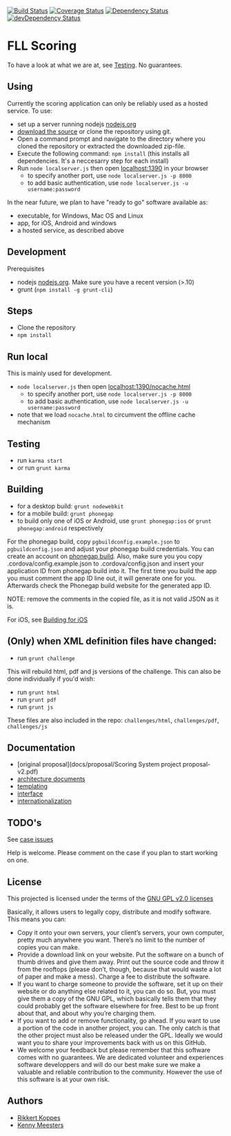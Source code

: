 [![Build Status](https://travis-ci.org/FirstLegoLeague/fllscoring.png?branch=master)](https://travis-ci.org/FirstLegoLeague/fllscoring)
[![Coverage Status](https://coveralls.io/repos/FirstLegoLeague/fllscoring/badge.png?branch=master)](https://coveralls.io/r/FirstLegoLeague/fllscoring?branch=master)
[![Dependency Status](https://david-dm.org/FirstLegoLeague/fllscoring.png)](https://david-dm.org/FirstLegoLeague/fllscoring)
[![devDependency Status](https://david-dm.org/FirstLegoLeague/fllscoring/dev-status.png)](https://david-dm.org/FirstLegoLeague/fllscoring#info=devDependencies)

FLL Scoring
=============

To have a look at what we are at, see [Testing](https://github.com/FirstLegoLeague/fllscoring/wiki/Testing). No guarantees.

Using
---------------

Currently the scoring application can only be reliably used as a hosted service. To use:

- set up a server running nodejs [nodejs.org](http://nodejs.org)
- [download the source](https://github.com/FirstLegoLeague/fllscoring/archive/master.zip) or clone the repository using git.
- Open a command prompt and navigate to the directory where you cloned the repository or extracted the downloaded zip-file.
- Execute the following command: `npm install`
(this installs all dependencies. It's a neccesarry step for each install)
- Run `node localserver.js` then open [localhost:1390](http://localhost:1390) in your browser
    - to specify another port, use `node localserver.js -p 8000`
    - to add basic authentication, use `node localserver.js -u username:password`

In the near future, we plan to have "ready to go" software available as:

- executable, for Windows, Mac OS and Linux
- app, for iOS, Android and windows
- a hosted service, as described above

Development
---------------

Prerequisites

- nodejs [nodejs.org](http://nodejs.org). Make sure you have a recent version (>.10)
- grunt (`npm install -g grunt-cli`)

Steps
------

- Clone the repository
- `npm install`

Run local
--------

This is mainly used for development.

- `node localserver.js` then open [localhost:1390/nocache.html](http://localhost:1390/nocache.html)
    - to specify another port, use `node localserver.js -p 8000`
    - to add basic authentication, use `node localserver.js -u username:password`
- note that we load `nocache.html` to circumvent the offline cache mechanism

Testing
-------

- run `karma start`
- or run `grunt karma`

Building
--------

- for a desktop build: `grunt nodewebkit`
- for a mobile build: `grunt phonegap`
 - to build only one of iOS or Android, use `grunt phonegap:ios` or `grunt phonegap:android` respectively

For the phonegap build, copy `pgbuildconfig.example.json` to `pgbuildconfig.json` and adjust your phonegap build credentials. You can create an account on [phonegap build](http://build.phonegap.com/). Also, make sure you you copy .cordova/config.example.json to .cordova/config.json and insert your application ID from phonegap build into it. The first time you build the app you must comment the app ID line out, it will generate one for you. Afterwards check the Phonegap build website for the generated app ID.

NOTE: remove the comments in the copied file, as it is not valid JSON as it is.

For iOS, see [Building for iOS](https://github.com/FirstLegoLeague/fllscoring/wiki/Building-for-iOS)

(Only) when XML definition files have changed:
-----------------------------

- run `grunt challenge`

This will rebuild html, pdf and js versions of the challenge. This can also be done individually if you'd wish:

- run `grunt html`
- run `grunt pdf`
- run `grunt js`

These files are also included in the repo: `challenges/html`, `challenges/pdf`, `challenges/js`

Documentation
-------------

- [original proposal](docs/proposal/Scoring System project proposal-v2.pdf)
- [architecture documents](docs/architecture/readme.md)
- [templating](docs/templating/readme.md)
- [interface](docs/user_interface/readme.md)
- [internationalization](docs/i18n/readme.md)

TODO's
--------

See [case issues](https://github.com/FirstLegoLeague/fllscoring/issues?direction=desc&labels=case&page=1&sort=updated&state=open)

Help is welcome. Please comment on the case if you plan to start working on one.

License
--------
This projected is licensed under the terms of the [GNU GPL v2.0 licenses](https://raw.githubusercontent.com/FirstLegoLeague/fllscoring/master/LICENSE.txt)

Basically, it allows users to legally copy, distribute and modify software. This means you can:
* Copy it onto your own servers, your client’s servers, your own computer, pretty much anywhere you want. There’s no limit to the number of copies you can make.
* Provide a download link on your website. Put the software on a bunch of thumb drives and give them away. Print out the source code and throw it from the rooftops (please don’t, though, because that would waste a lot of paper and make a mess).
Charge a fee to distribute the software.
* If you want to charge someone to provide the software, set it up on their website or do anything else related to it, you can do so. But, you must give them a copy of the GNU GPL, which basically tells them that they could probably get the software elsewhere for free. Best to be up front about that, and about why you’re charging them.
* If you want to add or remove functionality, go ahead. If you want to use a portion of the code in another project, you can. The only catch is that the other project must also be released under the GPL. Ideally we would want you to share your improvements back with us on this GitHub.
* We welcome your feedback but please remember that this software comes with no guarantees. We are dedicated volunteer and experiences software developpers and will do our best make sure we make a valuable and reliable contribution to the community. However the use of this software is at your own risk.

Authors
--------

- [Rikkert Koppes](mailto:rikkert@rikkertkoppes.com)
- [Kenny Meesters](mailto:k.meesters@gmail.com)

